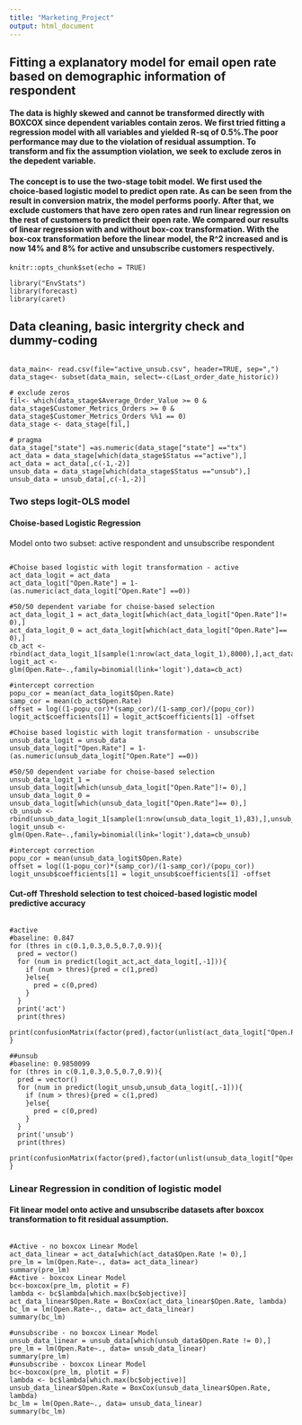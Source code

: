 ```yaml
---
title: "Marketing_Project"
output: html_document
---
```


## Fitting a explanatory model for email open rate based on demographic information of respondent


#### The data is highly skewed and cannot be transformed directly with BOXCOX since dependent variables contain zeros. We first tried fitting a regression model with all variables and yielded R-sq of 0.5%.The poor performance may due to the violation of residual assumption. To transform and fix the assumption violation, we seek to exclude zeros in the depedent variable.<br> 

#### The concept is to use the two-stage tobit model. We first used the choice-based logistic model to predict open rate. As can be seen from the result in conversion matrix, the model performs poorly. After that, we exclude customers that have zero open rates and run linear regression on the rest of customers to predict their open rate. We compared our results of linear regression with and without box-cox transformation. With the box-cox transformation before the linear model, the R^2 increased and is now 14% and 8% for active and unsubscribe customers respectively. <br>


```{r setup, include=FALSE}
knitr::opts_chunk$set(echo = TRUE)
```

```{r, message = FALSE, warning = FALSE}
library("EnvStats")
library(forecast)
library(caret)
```

## Data cleaning, basic intergrity check and dummy-coding

```{r, warning = FALSE}

data_main<- read.csv(file="active_unsub.csv", header=TRUE, sep=",")
data_stage<- subset(data_main, select=-c(Last_order_date_historic))

# exclude zeros 
fil<- which(data_stage$Average_Order_Value >= 0 & data_stage$Customer_Metrics_Orders >= 0 & data_stage$Customer_Metrics_Orders %%1 == 0)
data_stage <- data_stage[fil,]

# pragma
data_stage["state"] =as.numeric(data_stage["state"] =="tx") 
act_data = data_stage[which(data_stage$Status =="active"),]
act_data = act_data[,c(-1,-2)]
unsub_data = data_stage[which(data_stage$Status =="unsub"),]
unsub_data = unsub_data[,c(-1,-2)]

```

### Two steps logit-OLS model<p>

#### Choise-based Logistic Regression<br>
Model onto two subset: active respondent and unsubscribe respondent

```{r,  warning = FALSE}

#Choise based logistic with logit transformation - active
act_data_logit = act_data
act_data_logit["Open.Rate"] = 1-(as.numeric(act_data_logit["Open.Rate"] ==0))

#50/50 dependent variabe for choise-based selection
act_data_logit_1 = act_data_logit[which(act_data_logit["Open.Rate"]!= 0),]
act_data_logit_0 = act_data_logit[which(act_data_logit["Open.Rate"]== 0),]
cb_act <- rbind(act_data_logit_1[sample(1:nrow(act_data_logit_1),8000),],act_data_logit_0[sample(1:nrow(act_data_logit_0),8000),])
logit_act <- glm(Open.Rate~.,family=binomial(link='logit'),data=cb_act)

#intercept correction
popu_cor = mean(act_data_logit$Open.Rate)
samp_cor = mean(cb_act$Open.Rate)
offset = log((1-popu_cor)*(samp_cor)/(1-samp_cor)/(popu_cor))
logit_act$coefficients[1] = logit_act$coefficients[1] -offset

#Choise based logistic with logit transformation - unsubscribe
unsub_data_logit = unsub_data
unsub_data_logit["Open.Rate"] = 1-(as.numeric(unsub_data_logit["Open.Rate"] ==0))

#50/50 dependent variabe for choise-based selection
unsub_data_logit_1 = unsub_data_logit[which(unsub_data_logit["Open.Rate"]!= 0),]
unsub_data_logit_0 = unsub_data_logit[which(unsub_data_logit["Open.Rate"]== 0),]
cb_unsub <- rbind(unsub_data_logit_1[sample(1:nrow(unsub_data_logit_1),83),],unsub_data_logit_0[sample(1:nrow(unsub_data_logit_0),83),])
logit_unsub <- glm(Open.Rate~.,family=binomial(link='logit'),data=cb_unsub)

#intercept correction
popu_cor = mean(unsub_data_logit$Open.Rate)
offset = log((1-popu_cor)*(samp_cor)/(1-samp_cor)/(popu_cor))
logit_unsub$coefficients[1] = logit_unsub$coefficients[1] -offset

```

#### Cut-off Threshold selection to test choiced-based logistic model predictive accuracy
```{r, warning = FALSE}

#active
#baseline: 0.847
for (thres in c(0.1,0.3,0.5,0.7,0.9)){
  pred = vector()
  for (num in predict(logit_act,act_data_logit[,-1])){
    if (num > thres){pred = c(1,pred)
    }else{
      pred = c(0,pred)
    }
  }
  print('act')
  print(thres)
  print(confusionMatrix(factor(pred),factor(unlist(act_data_logit["Open.Rate"]))))
}

##unsub
#baseline: 0.9850099
for (thres in c(0.1,0.3,0.5,0.7,0.9)){
  pred = vector()
  for (num in predict(logit_unsub,unsub_data_logit[,-1])){
    if (num > thres){pred = c(1,pred)
    }else{
      pred = c(0,pred)
    }
  }
  print('unsub')
  print(thres)
  print(confusionMatrix(factor(pred),factor(unlist(unsub_data_logit["Open.Rate"]))))
}

```

### Linear Regression in condition of logistic model<br>
#### Fit linear model onto active and unsubscribe datasets after boxcox transformation to fit residual assumption. 
```{r,warning = FALSE}

#Active - no boxcox Linear Model
act_data_linear = act_data[which(act_data$Open.Rate != 0),]
pre_lm = lm(Open.Rate~., data= act_data_linear)
summary(pre_lm)
#Active - boxcox Linear Model
bc<-boxcox(pre_lm, plotit = F)
lambda <- bc$lambda[which.max(bc$objective)]
act_data_linear$Open.Rate = BoxCox(act_data_linear$Open.Rate, lambda)
bc_lm = lm(Open.Rate~., data= act_data_linear)
summary(bc_lm)

#unsubscribe - no boxcox Linear Model
unsub_data_linear = unsub_data[which(unsub_data$Open.Rate != 0),]
pre_lm = lm(Open.Rate~., data= unsub_data_linear)
summary(pre_lm)
#unsubscribe - boxcox Linear Model
bc<-boxcox(pre_lm, plotit = F)
lambda <- bc$lambda[which.max(bc$objective)]
unsub_data_linear$Open.Rate = BoxCox(unsub_data_linear$Open.Rate, lambda)
bc_lm = lm(Open.Rate~., data= unsub_data_linear)
summary(bc_lm)

```


